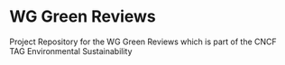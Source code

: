 # WG Green Reviews

Project Repository for the WG Green Reviews which is part of the CNCF TAG Environmental Sustainability
